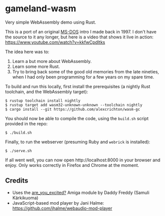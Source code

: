 # gameland-wasm

Very simple WebAssembly demo using Rust.

This is a port of an original [MS-DOS](https://en.wikipedia.org/wiki/MS-DOS)
intro I made back in 1997. I don't have the source to it any longer, but
here is a video that shows it live in action:
https://www.youtube.com/watch?v=kkfwCpdItks

The idea here was to:

1. Learn a but more about WebAssembly.
1. Learn some more Rust.
1. Try to bring back some of the good old memories from the late nineties,
   when I had only been programming for a few years on my spare time.

To build and run this locally, first install the prerequisites (a nightly
Rust toolchain, and the WebAssembly target):

```shell
$ rustup toolchain install nightly
$ rustup target add wasm32-unknown-unknown --toolchain nightly
$ cargo install --git https://github.com/alexcrichton/wasm-gc
```

You should now be able to compile the code, using the `build.sh` script
provided in the repo:

```shell
$ ./build.sh
```

Finally, to run the webserver (presuming Ruby and `webrick` is installed):

```shell
$ ./serve.sh
```

If all went well, you can now open http://localhost:8000 in your browser and
enjoy. Only works correctly in Firefox and Chrome at the moment.

## Credits

- Uses the [are_you_excited?](http://amp.dascene.net/detail.php?detail=modules&view=1502)
  Amiga module by Daddy Freddy (Samuli Kärkikuoma)
- JavaScript-based mod player by Jani Halme: https://github.com/jhalme/webaudio-mod-player
